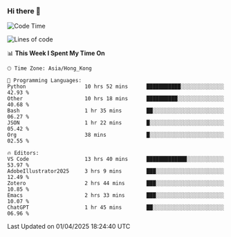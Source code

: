 ### Hi there 👋

<!--
**nicehiro/nicehiro** is a ✨ _special_ ✨ repository because its `README.md` (this file) appears on your GitHub profile.

Here are some ideas to get you started:

- 🔭 I’m currently working on ...
- 🌱 I’m currently learning ...
- 👯 I’m looking to collaborate on ...
- 🤔 I’m looking for help with ...
- 💬 Ask me about ...
- 📫 How to reach me: ...
- 😄 Pronouns: ...
- ⚡ Fun fact: ...
-->

<!--START_SECTION:waka-->
![Code Time](http://img.shields.io/badge/Code%20Time-435%20hrs%2012%20mins-blue)

![Lines of code](https://img.shields.io/badge/From%20Hello%20World%20I%27ve%20Written-1.6%20million%20lines%20of%20code-blue)

📊 **This Week I Spent My Time On** 

```text
🕑︎ Time Zone: Asia/Hong_Kong

💬 Programming Languages: 
Python                   10 hrs 52 mins      ███████████░░░░░░░░░░░░░░   42.93 % 
Other                    10 hrs 18 mins      ██████████░░░░░░░░░░░░░░░   40.68 % 
Bash                     1 hr 35 mins        ██░░░░░░░░░░░░░░░░░░░░░░░   06.27 % 
JSON                     1 hr 22 mins        █░░░░░░░░░░░░░░░░░░░░░░░░   05.42 % 
Org                      38 mins             █░░░░░░░░░░░░░░░░░░░░░░░░   02.55 % 

🔥 Editors: 
VS Code                  13 hrs 40 mins      █████████████░░░░░░░░░░░░   53.97 % 
AdobeIllustrator2025     3 hrs 9 mins        ███░░░░░░░░░░░░░░░░░░░░░░   12.49 % 
Zotero                   2 hrs 44 mins       ███░░░░░░░░░░░░░░░░░░░░░░   10.85 % 
Emacs                    2 hrs 33 mins       ███░░░░░░░░░░░░░░░░░░░░░░   10.07 % 
ChatGPT                  1 hr 45 mins        ██░░░░░░░░░░░░░░░░░░░░░░░   06.96 % 
```


 Last Updated on 01/04/2025 18:24:40 UTC
<!--END_SECTION:waka-->
